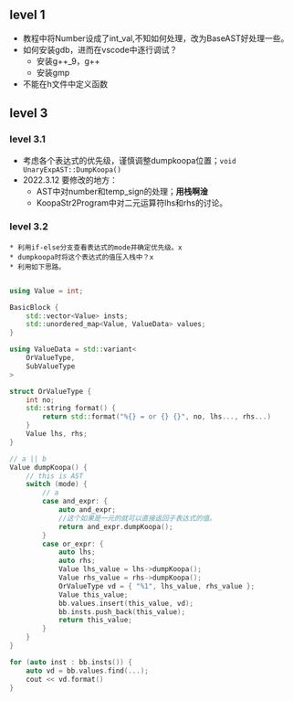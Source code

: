 ## level 1

- 教程中将Number设成了int_val,不知如何处理，改为BaseAST好处理一些。
- 如何安装gdb，进而在vscode中逐行调试？
    * 安装g++_9，g++
    * 安装gmp
- 不能在h文件中定义函数

## level 3

### level 3.1

- 考虑各个表达式的优先级，谨慎调整dumpkoopa位置；```void UnaryExpAST::DumpKoopa()```
- 2022.3.12 要修改的地方：
    * AST中对number和temp_sign的处理；**用栈啊淦**
    * KoopaStr2Program中对二元运算符lhs和rhs的讨论。
### level 3.2
    * 利用if-else分支查看表达式的mode并确定优先级。x
    * dumpkoopa时将这个表达式的值压入栈中？x
    * 利用如下思路。
```c++

using Value = int;

BasicBlock {
    std::vector<Value> insts;
    std::unordered_map<Value, ValueData> values;
}

using ValueData = std::variant<
    OrValueType,
    SubValueType
>

struct OrValueType {
    int no;
    std::string format() {
        return std::format("%{} = or {} {}", no, lhs..., rhs...)
    }
    Value lhs, rhs;
}

// a || b
Value dumpKoopa() {
    // this is AST 
    switch (mode) {
        // a
        case and_expr: {
            auto and_expr;
            //这个如果是一元的就可以直接返回子表达式的值。
            return and_expr.dumpKoopa();
        }
        case or_expr: {
            auto lhs;
            auto rhs;
            Value lhs_value = lhs->dumpKoopa();
            Value rhs_value = rhs->dumpKoopa();
            OrValueType vd = { "%1", lhs_value, rhs_value };
            Value this_value;
            bb.values.insert(this_value, vd);
            bb.insts.push_back(this_value);
            return this_value;
        }
    }
}

for (auto inst : bb.insts()) {
    auto vd = bb.values.find(...);
    cout << vd.format()
}
```
